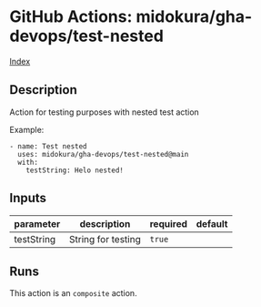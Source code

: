 # GitHub Actions: midokura/gha-devops/test-nested

[Index](../gha.md)

<!-- action-docs-description -->
## Description

Action for testing purposes with nested test action

Example:
```
- name: Test nested
  uses: midokura/gha-devops/test-nested@main
  with:
    testString: Helo nested! 
```



<!-- action-docs-description -->

<!-- action-docs-inputs -->
## Inputs

| parameter | description | required | default |
| - | - | - | - |
| testString | String for testing | `true` |  |



<!-- action-docs-inputs -->

<!-- action-docs-outputs -->

<!-- action-docs-outputs -->

<!-- action-docs-runs -->
## Runs

This action is an `composite` action.


<!-- action-docs-runs -->